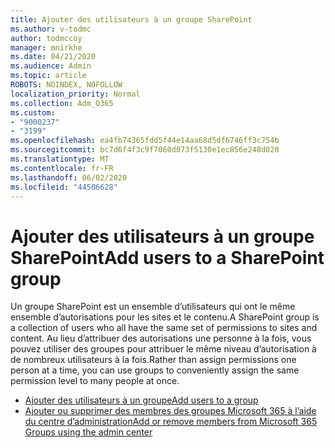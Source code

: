 ```yaml
---
title: Ajouter des utilisateurs à un groupe SharePoint
ms.author: v-todmc
author: todmccoy
manager: mnirkhe
ms.date: 04/21/2020
ms.audience: Admin
ms.topic: article
ROBOTS: NOINDEX, NOFOLLOW
localization_priority: Normal
ms.collection: Adm_O365
ms.custom:
- "9000237"
- "3199"
ms.openlocfilehash: ea4fb74365fdd5f44e14aa68d5df6746ff3c754b
ms.sourcegitcommit: bc7d6f4f3c9f7060d073f5130e1ec856e248d020
ms.translationtype: MT
ms.contentlocale: fr-FR
ms.lasthandoff: 06/02/2020
ms.locfileid: "44506628"
---
```

# <a name="add-users-to-a-sharepoint-group"></a><span data-ttu-id="454ba-102">Ajouter des utilisateurs à un groupe SharePoint</span><span class="sxs-lookup"><span data-stu-id="454ba-102">Add users to a SharePoint group</span></span>

<span data-ttu-id="454ba-103">Un groupe SharePoint est un ensemble d’utilisateurs qui ont le même ensemble d’autorisations pour les sites et le contenu.</span><span class="sxs-lookup"><span data-stu-id="454ba-103">A SharePoint group is a collection of users who all have the same set of permissions to sites and content.</span></span> <span data-ttu-id="454ba-104">Au lieu d’attribuer des autorisations une personne à la fois, vous pouvez utiliser des groupes pour attribuer le même niveau d’autorisation à de nombreux utilisateurs à la fois.</span><span class="sxs-lookup"><span data-stu-id="454ba-104">Rather than assign permissions one person at a time, you can use groups to conveniently assign the same permission level to many people at once.</span></span>

- [<span data-ttu-id="454ba-105">Ajouter des utilisateurs à un groupe</span><span class="sxs-lookup"><span data-stu-id="454ba-105">Add users to a group</span></span>](https://docs.microsoft.com/sharepoint/customize-sharepoint-site-permissions#add-users-to-a-group)
- [<span data-ttu-id="454ba-106">Ajouter ou supprimer des membres des groupes Microsoft 365 à l’aide du centre d’administration</span><span class="sxs-lookup"><span data-stu-id="454ba-106">Add or remove members from Microsoft 365 Groups using the admin center</span></span>](https://docs.microsoft.com/microsoft-365/admin/create-groups/add-or-remove-members-from-groups)
